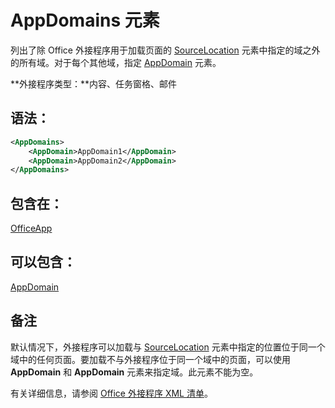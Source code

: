 
# <a name="appdomains-element"></a>AppDomains 元素
列出了除 Office 外接程序用于加载页面的 [SourceLocation](../../reference/manifest/sourcelocation.md) 元素中指定的域之外的所有域。对于每个其他域，指定 [AppDomain](../../reference/manifest/appdomain.md) 元素。

 **外接程序类型：**内容、任务窗格、邮件


## <a name="syntax"></a>语法：


```XML
<AppDomains>
    <AppDomain>AppDomain1</AppDomain>
    <AppDomain>AppDomain2</AppDomain>
</AppDomains>
```


## <a name="contained-in"></a>包含在：

[OfficeApp](../../reference/manifest/officeapp.md)


## <a name="can-contain"></a>可以包含：

[AppDomain](../../reference/manifest/appdomain.md)


## <a name="remarks"></a>备注

默认情况下，外接程序可以加载与 [SourceLocation](../../reference/manifest/sourcelocation.md) 元素中指定的位置位于同一个域中的任何页面。要加载不与外接程序位于同一个域中的页面，可以使用 **AppDomain** 和 **AppDomain** 元素来指定域。此元素不能为空。 

有关详细信息，请参阅 [Office 外接程序 XML 清单](../../docs/overview/add-in-manifests.md)。

